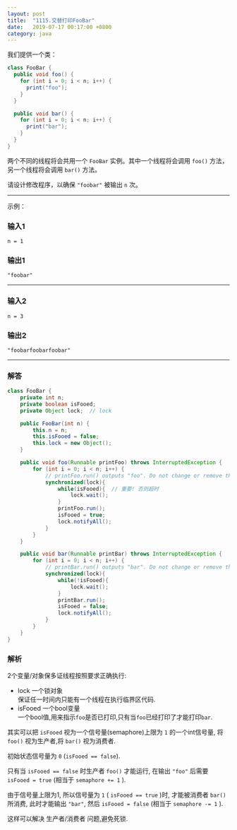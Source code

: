 ```yaml
---
layout: post
title:  "1115.交替打印FooBar"
date:   2019-07-17 00:17:00 +0800
category: java
---
```


我们提供一个类：

```java
class FooBar {
  public void foo() {
    for (int i = 0; i < n; i++) {
      print("foo");
    }
  }

  public void bar() {
    for (int i = 0; i < n; i++) {
      print("bar");
    }
  }
}

```

两个不同的线程将会共用一个 `FooBar` 实例。其中一个线程将会调用 `foo()` 方法，另一个线程将会调用 `bar()` 方法。

请设计修改程序，以确保 `"foobar"` 被输出 `n` 次。

---

示例：  

### 输入1

`n = 1`

### 输出1

`"foobar"`

---

### 输入2

`n = 3`

### 输出2

`"foobarfoobarfoobar"`

---

### 解答

```java
class FooBar {
    private int n;
    private boolean isFooed;
    private Object lock;  // lock

    public FooBar(int n) {
        this.n = n;
        this.isFooed = false;
        this.lock = new Object();
    }

    public void foo(Runnable printFoo) throws InterruptedException {
        for (int i = 0; i < n; i++) {
            // printFoo.run() outputs "foo". Do not change or remove this line.
            synchronized(lock){
                while(isFooed){  // 重要! 否则超时
                    lock.wait();
                }
                printFoo.run();
                isFooed = true;
                lock.notifyAll();
            }
        }
    }

    public void bar(Runnable printBar) throws InterruptedException {
        for (int i = 0; i < n; i++) {
            // printBar.run() outputs "bar". Do not change or remove this line.
            synchronized(lock){
                while(!isFooed){
                    lock.wait();
                }
                printBar.run();
                isFooed = false;
                lock.notifyAll();
            }
        }
    }
}
```

### 解析

2个变量/对象保多证线程按照要求正确执行:

+ lock 一个锁对象  
保证任一时间内只能有一个线程在执行临界区代码.
+ isFooed 一个bool变量  
一个bool值,用来指示`foo`是否已打印,只有当`foo`已经打印了才能打印`bar`.  

其实可以把 `isFooed` 视为一个信号量(semaphore)上限为 `1` 的一个int信号量, 将 `foo()` 视为生产者,将 `bar()` 视为消费者.

初始状态信号量为 `0` (`isFooed == false`).

只有当 `isFooed == false` 时生产者 `foo()` 才能运行, 在输出 `"foo"` 后需要 `isFooed = true` (相当于 `semaphore += 1` ).

由于信号量上限为1, 所以信号量为 `1` ( `isFooed == true` )时, 才能被消费者 `bar()` 所消费, 此时才能输出 `"bar"`, 然后 `isFooed = false` (相当于 `semaphore -= 1` ).

这样可以解决 生产者/消费者 问题,避免死锁.
